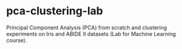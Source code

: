 # pca-clustering-lab
Principal Component Analysis (PCA) from scratch and clustering experiments on Iris and ABIDE II datasets (Lab for Machine Learning course).
